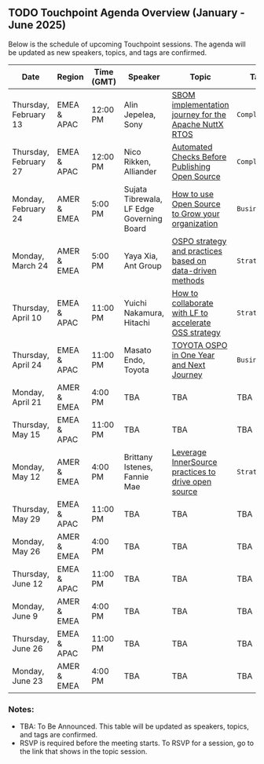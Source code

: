 ## TODO Touchpoint Agenda Overview (January - June 2025)

Below is the schedule of upcoming Touchpoint sessions. The agenda will be updated as new speakers, topics, and tags are confirmed.

| **Date**             | **Region**       | **Time (GMT)** | **Speaker** | **Topic**                              | **Tag**   | **Recording**  |
|-----------------------|------------------|----------------|-------------|----------------------------------------|-----------| ------------- |
| Thursday, February 13 | EMEA & APAC      | 12:00 PM       | Alin Jepelea, Sony | [SBOM implementation journey for the Apache NuttX RTOS](./Feb-13.md) | `Compliance` | [🧑‍💻🍿](https://youtu.be/Aj84quEIEug?si=Phg2wnGqWOSDw4p3)| 
| Thursday, February 27 | EMEA & APAC      | 12:00 PM       | Nico Rikken, Alliander | [Automated Checks Before Publishing Open Source](./Feb-27.md)    | `Compliance`  | [🧑‍💻🍿](https://youtu.be/02SV2k1eZgg?si=Ug7REOEqxYMSIvHX) |
| Monday, February 24   | AMER & EMEA      | 5:00 PM        | Sujata Tibrewala, LF Edge Governing Board | [How to use Open Source to Grow your organization](./Feb-24.md) | `Business` | [🧑‍💻🍿](https://youtu.be/sZsSXv31e-4?si=CbvOaFSSxxiTQgsf) | 
| Monday, March 24      | AMER & EMEA      | 5:00 PM        | Yaya Xia, Ant Group | [OSPO strategy and practices based on data-driven methods](./Mar-24.md)| `Strategy`| The video is cooking up!🧑‍🍳 | 
| Thursday, April 10    | EMEA & APAC      | 11:00 PM       | Yuichi Nakamura, Hitachi| [How to collaborate with LF to accelerate OSS strategy](./Apr-10.md)| `Strategy`| The video is cooking up!🧑‍🍳 | 
| Thursday, April 24    | EMEA & APAC      | 11:00 PM       | Masato Endo, Toyota | [TOYOTA OSPO in One Year and Next Journey](./Apr-24.md)| `Business`| | 
| Monday, April 21      | AMER & EMEA      | 4:00 PM        | TBA         | TBA                                    | TBA       | |
| Thursday, May 15      | EMEA & APAC      | 11:00 PM       | TBA         | TBA                                    | TBA       | |
| Monday, May 12        | AMER & EMEA      | 4:00 PM        | Brittany Istenes, Fannie Mae | [Leverage InnerSource practices to drive open source ](./May-12.md)  | `Strategy`  |  |
| Thursday, May 29      | EMEA & APAC      | 11:00 PM       | TBA         | TBA                                    | TBA       | |
| Monday, May 26        | AMER & EMEA      | 4:00 PM        | TBA         | TBA                                    | TBA       | |
| Thursday, June 12     | EMEA & APAC      | 11:00 PM       | TBA         | TBA                                    | TBA       | |
| Monday, June 9        | AMER & EMEA      | 4:00 PM        | TBA         | TBA                                    | TBA       | |
| Thursday, June 26     | EMEA & APAC      | 11:00 PM       | TBA         | TBA                                    | TBA       | |
| Monday, June 23       | AMER & EMEA      | 4:00 PM        | TBA         | TBA                                    | TBA       | |

### Notes:
- TBA: To Be Announced. This table will be updated as speakers, topics, and tags are confirmed.
- RSVP is required before the meeting starts. To RSVP for a session, go to the link that shows in the topic session.

